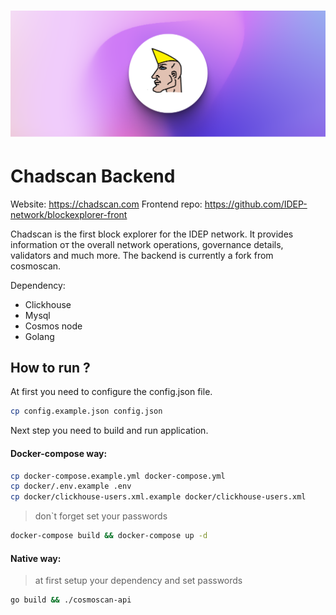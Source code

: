 <h1><p align="center"><img alt="Banner" src="chadscan_banner.png" /></p></h1>


# Chadscan Backend

Website: https://chadscan.com
Frontend repo: https://github.com/IDEP-network/blockexplorer-front

Chadscan is the first block explorer for the IDEP network. It provides information oт the overall network operations, governance details, validators and much more.
The backend is currently a fork from cosmoscan.

Dependency:
 - Clickhouse
 - Mysql
 - Cosmos node
 - Golang

## How to run ?
At first you need to configure the config.json file.
```sh
cp config.example.json config.json
```
Next step you need to build and run application.
#### Docker-compose way:
```sh
cp docker-compose.example.yml docker-compose.yml
cp docker/.env.example .env
cp docker/clickhouse-users.xml.example docker/clickhouse-users.xml
```
> don`t forget set your passwords
```sh
docker-compose build && docker-compose up -d
```
#### Native way:
> at first setup your dependency and set passwords
```sh
go build && ./cosmoscan-api
```

